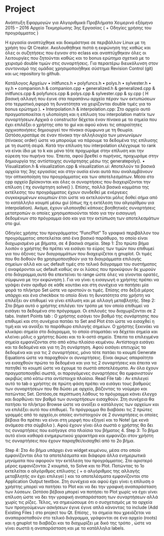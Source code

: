 # Project

Ανάπτυξη Εφαρμογών για Αλγοριθμικά Προβλήματα
Χειμερινό εξάμηνο 2015 – 2016
Αρχείο Τεκμηρίωσης 3ης Εργασίας ( + Οδηγίες χρήσης του προγράμματος )

Η εργασία αναπτύχθηκε και δοκιμάστηκε σε περιβάλλον Linux με τη χρήση του Qt Creator. Ακολουθήθηκε πιστά η εκφώνηση της καθώς και όλες οι συζητήσεις που έγιναν στο eclass και αναπτύχθηκαν όλες οι λειτουργίες που ζητούνται καθώς και το
bonus ερώτημα σχετικά με το χειρισμό double τιμών στις συναρτήσεις.
Για περαιτέρω διευκόλυνση στον συντονισμό της ομάδας χρησιμοποιήθηκε σύστημα Revision Control (git) και ως repository to github.

Κατάλογος Αρχείων
• initfuncs.h
• polyfuncs.h
• polys.h
• sylvester.h
• sy.h
• companion.h & companion.cpp
• generalized.h & generalized.cpp
& initfuncs.cpp
& polyfuncs.cpp
& polys.cpp
& sylvester.cpp
& sy.cpp
( Η βασική αλλαγή που έγινε στα παραπάνω αρχεία πέραν των εκτυπώσεων στο τερματικό,αφορά τη δυνατότητα να χειρίζονται double τιμές για το bonus ερώτημα ).
• Interpolation.h & interpolation.cpp:
Στο αρχείο αυτό πραγματοποιείται η υλοποίηση και η επίλυση του interpolation matrix των συναρτήσεων.Αρχικά ο constructor δέχεται έναν πίνακα με τα σημεία που έχει επιλέξει ο χρήστης απο το gui και αφού κάνει τις απαραίτητες αρχικοποιήσεις δημιουργεί τον πίνακα σύμφωνα με τη θεωρία. Ωστόσο,κρατάμε σε έναν πίνακα την αλληλουχία των μονωνύμων (πίνακας order) ώστε να μπορούμε να πάρουμε τα δεδομένα της επίλυσης με τη σωστή σειρά.
Κατά την επίλυση του interpolation ελέγχουμε το rank να είναι ίδιο με το k και μόνο τότε προχωράμε στην επίλυση και την εύρεση του πυρήνα του. Έπειτα, αφού βρεθεί ο πυρήνας, προχωράμε στην δημιουργία της αντίστοιχης συνάρτησης μέσω της generatepoly().
• Visualization.h & visualization.cpp & visualization.ui:
Αποτελούν τα βασικά αρχεία της 3ης εργασίας και στην ουσία είναι αυτά που αναλαμβάνουν την οπτικοποίηση του προγράμματος και των αποτελεσμάτων.
Μέσα στο cpp αρχείο βρίσκονται και όλες οι συναρτήσεις που διαχειρίζονται την επίλυση ( πχ συνάρτηση solve() ). Επίσης, πολλά βασικά κομμάτια της εκτέλεσης του προγράμματος έχουν συνδεθεί με ενέργειες συγκεκριμένων κουμπιών έτσι ώστε να εκτελούνται μόλις δοθεί σήμα από το κατάλληλο κουμπί μέσω gui (όπως πχ η εκτέλεση του αλγορίθμου για interpolation). Ακόμα, έχουν υλοποιηθεί κάποιες βοηθητικές συναρτήσεις μετατροπών οι οποίες χρησιμοποιούνται τόσο για την εισαγωγή δεδομένων στο πρόγραμμα όσο και για την εκτύπωση των αποτελεσμάτων στο gui.
  
Οδηγίες χρήσης του προγράμματος “FuncPlot”
Το γραφικό περιβάλλον του προγράμματος αποτελείται από ένα βασικό παράθυρο, το οποίο είναι διαχωρισμένο με βήματα, σε 4 βασικά σημεία.
Step 1:
Στο πρώτο βήμα λοιπόν ο χρήστης θα πρέπει να εισάγει το εύρος των τιμών που επιθυμεί για του άξονες των διαγραμμάτων που διαχειρίζεται η gnuplot. Οι τιμές που θα δοθούν θα χρησιμοποιηθούν για τα διαγράμματα επιλογής σημείων αλλά και ως default τιμές στο τελικό διάγραμμα του συστήματος ( αναφέρονται ως default καθώς αν οι λύσεις που προκύψουν δε χωρούν στο διάγραμμα,αυτό θα επεκτείνει το range ώστε όλες να γίνονται ορατές, σύμφωνα με την εκφώνηση ).
Για να γίνει η εισαγωγή ο χρήστης πρέπει να γράψει έναν αριθμό σε κάθε κουτάκι και στη συνέχεια να πατήσει μία φορά το πλήκτρο Set ώστε να οριστούν οι τιμές.
Επίσης στο δεξιά μέρος υπάρχει και ένα checkbox το οποίο δίνει τη δυνατότητα στο χρήστη να επιλέξει αν επιθυμεί να γίνει επίλυση και με αλλαγή μεταβλητής.
Step 2:
Στο βήμα αυτό ο χρήστης επιλέγει τον τρόπο με τον οποίο επιθυμεί να εισάγει τα δεδομένα στο πρόγραμμα. Οι επιλογές του διαχωρίζονται σε 2 tabs.
Instert Points tab :
Ο χρήστης εισάγει τον βαθμό της συνάρτησης που επιθυμεί και στη συνέχεια
πατάει το Set and Plot έτσι ώστε να εισαχθεί η τιμή και να ανοίξει το παράθυρο επιλογής σημείων. Ο χρήστης ξεκινάει να κλικάρει σημεία στο διάγραμμα, το οποίο σταματάει να δέχεται σημεία και κλείνει μόλις ο χρήστης δώσει και το k-οστό σημείο. Έπειτα τα επιλεγμένα σημεία εμφανίζονται στο από κάτω πλαίσιο κειμένου. Αντίστοιχα εισάγει και τα δεδομένα και για τη 2η συνάρτηση.
Αφού εισάγει επιτυχώς τα δεδομένα και για τις 2 συναρτήσεις, μόνο τότε πατάει το κουμπί Generate Equations ώστε να παραχθούν οι συναρτήσεις. Είναι άκρως απαραίτητο να εισαχθούν πρώτα τα δεδομένα και για τις 2 συναρτήσεις και έπειτα να πατηθεί το κουμπί ώστε να έχουμε τα σωστά αποτελέσματα. Αν όλα έχουν πραγματοποιηθεί σωστά, οι παραγόμενες συναρτήσεις θα εμφανιστούν ακριβώς από κάτω στα αντίστοιχα πλαίσια.
Read File tab :
Αν επιλεγεί αυτό το tab ο χρήστης σε πρώτη φάση πρέπει να εισάγει τους
βαθμούς των συναρτήσεων που θα δώσει με αρχείο, βάζοντας το νούμερο και πατώντας Set. Ωστόσο,σε περίπτωση λάθους το πρόγραμμα κάνει έλεγχο και διορθώνει τον βαθμό των συναρτήσεων εισαχθούν.
Στη συνέχεια θα πατήσει το πλήκτρο Browse ώστε να ανοίξει ο κατάλογος των αρχείων και να επιλέξει αυτό που επιθυμεί. Το πρόγραμμα θα διαβάσει τις 2 πρώτες γραμμές από το αρχείο,οι οποίες αντιστοιχούν σε 2 συναρτήσεις οι οποίες βέβαια θα πρέπει να είναι στη μορφή που εξηγεί και το Note! (με κενά ανάμεσα στα σύμβολα ).
Αφού έχουν γίνει όλα σωστά ο χρήστης θα δει τις συναρτήσεις που εισήγαγε στα πλαίσια του βήματος 4.
Step 3:
Το βήμα αυτό είναι καθαρά ενημερωτικού χαρακτήρα και εμφανίζει στον χρήστη τις συναρτήσεις που έχουν παραχθεί/εισαχθεί από το 2ο βήμα.
      
Step 4:
Στο 4ο βήμα υπάρχει ένα widget κειμένου, μέσα στο οποίο εμφανίζονται όλα τα αποτελέσματα και διάφορα άλλα ενημερωτικά μηνύματα που αφορούν την εκτέλεση του προγράμματος. Στο αριστερό μέρος εμφανίζονται 2 κουμπιά, το Solve και το Plot. Πατώντας το 1o εκτελείται ο αλγόριθμος επίλυσης ( + ο αλγόριθμος της αλλαγής μεταβλητής αν έχει επιλεγεί ) και τα αποτελέσματα εμφανίζονται στο Application Output textbox.
Στη συνέχεια και αφού έχει γίνει η επίλυση ο χρήστης μπορεί να πατήσει το Plot και να δει την γραφική αναπαράσταση των λύσεων. Ωστόσο βέβαια μπορεί να πατήσει το Plot χωρίς να έχει γίνει επίλυση ώστε να δει την γραφική αναπαράσταση των συναρτήσεων αλλά χωρίς τις ρίζες.
Τέλος, να σημειώσουμε ότι ο συσχετισμός με τα αρχεία των προηγούμενων ασκήσεων έγινε έγινε απλά κάνοντας τα include (Add Existing Files ) στο project του Qt. Eπίσης , τα σημεία που χρειάζεται να αναπαρασταθούν στο τελικό διάγραμμα, γράφονται σε ένα αρχείο (roots) και η gnuplot τα διαβάζει και τα διαχωρίζει με δικό της τρόπο , ώστε να γίνει σωστά η αναπαράσταση και με τα κατάλληλα labels.

